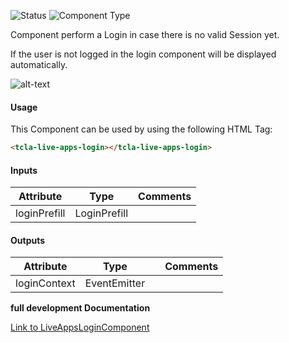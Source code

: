 
![Status][auto] ![Component Type][top] <!--Component Meta {"created_by":"JS", "reviewed_by":"JG", "last_modified_by":"JS", "comment":"wrapper"} Component Meta -->


<p>Component perform a Login in case there is no valid Session yet.</p>

<p>If the user is not logged in the login component will be displayed automatically.</p>

<p><img src="../Login.png" alt="alt-text" class="img-responsive" title="Image"></p>



#### Usage


This Component can be used by using the following HTML Tag:

```html
<tcla-live-apps-login></tcla-live-apps-login>
```

#### Inputs

Attribute | Type | Comments
--- | --- | ---
loginPrefill | LoginPrefill | 

#### Outputs

Attribute | Type |   | Comments
--- | --- | --- | ---
loginContext | EventEmitter<LoginContext> |   |  


<b>full development Documentation</b>

[Link to LiveAppsLoginComponent](https://tibcosoftware.github.io/TCSTK-Libdocs/libdocs/tc-liveapps-lib/components/LiveAppsLoginComponent.html)


[auto]: https://img.shields.io/badge/Status-auto%20generated-lightgrey.svg?style=flat "auto generated"

[manually]: https://img.shields.io/badge/Status-manually%20created-yellow.svg?style=flat "manually created"

[draft]: https://img.shields.io/badge/Status-draft-red.svg?style=flat "draft"

[review]: https://img.shields.io/badge/Status-need%20review-yellowgreen.svg?style=flat "need review"

[review done]: https://img.shields.io/badge/Status-review%20done-green.svg?style=flat "review done"

[finalized]: https://img.shields.io/badge/Status-finalized-brightgreen.svg?style=flat "finalized"

[top]: https://img.shields.io/badge/Component%20Type-Top-blue.svg?style=flat "top Component"

[major]: https://img.shields.io/badge/Component%20Type-major%20Component-blue.svg?style=flat "major Component"

[minor]: https://img.shields.io/badge/Component%20Type-minor%20Component-blue.svg?style=flat "minor Component"


